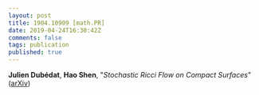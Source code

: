 ```yaml
---
layout: post
title: 1904.10909 [math.PR]
date: 2019-04-24T16:30:42Z
comments: false
tags: publication
published: true
---
```


<b>Julien Dubédat</b>, <b>Hao Shen</b>, "<i>Stochastic Ricci Flow on Compact Surfaces</i>" ([arXiv](http://arxiv.org/abs/1904.10909v1))

